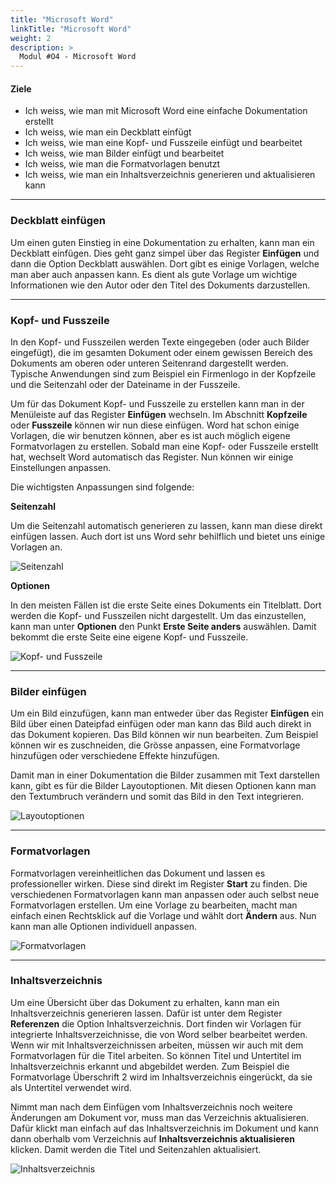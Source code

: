 ```yaml
---
title: "Microsoft Word"
linkTitle: "Microsoft Word"
weight: 2
description: >
  Modul #O4 - Microsoft Word
---
```


#### Ziele
* Ich weiss, wie man mit Microsoft Word eine einfache Dokumentation erstellt
* Ich weiss, wie man ein Deckblatt einfügt
* Ich weiss, wie man eine Kopf- und Fusszeile einfügt und bearbeitet
* Ich weiss, wie man Bilder einfügt und bearbeitet
* Ich weiss, wie man die Formatvorlagen benutzt
* Ich weiss, wie man ein Inhaltsverzeichnis generieren und aktualisieren kann

---

### Deckblatt einfügen

Um einen guten Einstieg in eine Dokumentation zu erhalten, kann man ein Deckblatt einfügen. Dies geht ganz simpel über
das Register **Einfügen** und dann die Option Deckblatt auswählen. Dort gibt es einige Vorlagen, welche man aber auch 
anpassen kann. Es dient als gute Vorlage um wichtige Informationen wie den Autor oder den Titel des Dokuments darzustellen.

---

### Kopf- und Fusszeile

In den Kopf- und Fusszeilen werden Texte eingegeben (oder auch Bilder eingefügt), die im gesamten Dokument oder einem gewissen Bereich des Dokuments
am oberen oder unteren Seitenrand dargestellt werden. Typische Anwendungen sind zum Beispiel ein Firmenlogo in der Kopfzeile
und die Seitenzahl oder der Dateiname in der Fusszeile.

Um für das Dokument Kopf- und Fusszeile zu erstellen kann man in der Menüleiste auf das Register **Einfügen** wechseln.
Im Abschnitt **Kopfzeile** oder **Fusszeile** können wir nun diese einfügen. Word hat schon einige Vorlagen, die wir benutzen können, aber es
ist auch möglich eigene Formatvorlagen zu erstellen. Sobald man eine Kopf- oder Fusszeile erstellt hat, wechselt Word
automatisch das Register. Nun können wir einige Einstellungen anpassen. 

Die wichtigsten Anpassungen sind folgende:

**Seitenzahl**

Um die Seitenzahl automatisch generieren zu lassen, kann man diese direkt einfügen lassen. Auch dort ist uns Word sehr
behilflich und bietet uns einige Vorlagen an.

![Seitenzahl](../word/Seitenzahl.png)

**Optionen**

In den meisten Fällen ist die erste Seite eines Dokuments ein Titelblatt. Dort werden die Kopf- und Fusszeilen nicht dargestellt.
Um das einzustellen, kann man unter **Optionen** den Punkt **Erste Seite anders** auswählen. Damit bekommt die erste
Seite eine eigene Kopf- und Fusszeile.

![Kopf- und Fusszeile](../word/Kopf-Fusszeile.png)

---

### Bilder einfügen

Um ein Bild einzufügen, kann man entweder über das Register **Einfügen** ein Bild über einen Dateipfad einfügen oder
man kann das Bild auch direkt in das Dokument kopieren. Das Bild können wir nun bearbeiten. Zum Beispiel können wir es
zuschneiden, die Grösse anpassen, eine Formatvorlage hinzufügen oder verschiedene Effekte hinzufügen.

Damit man in einer Dokumentation die Bilder zusammen mit Text darstellen kann, gibt es für die Bilder Layoutoptionen.
Mit diesen Optionen kann man den Textumbruch verändern und somit das Bild in den Text integrieren.

![Layoutoptionen](../word/Layoutoptionen.png)

---

### Formatvorlagen

Formatvorlagen vereinheitlichen das Dokument und lassen es professioneller wirken.
Diese sind direkt im Register **Start** zu finden. Die verschiedenen Formatvorlagen kann man anpassen oder auch selbst
neue Formatvorlagen erstellen. Um eine Vorlage zu bearbeiten, macht man einfach einen Rechtsklick auf die Vorlage und
wählt dort **Ändern** aus. Nun kann man alle Optionen individuell anpassen.

![Formatvorlagen](../word/Formatvorlagen.png)

---

### Inhaltsverzeichnis

Um eine Übersicht über das Dokument zu erhalten, kann man ein Inhaltsverzeichnis generieren lassen. Dafür ist unter dem
Register **Referenzen** die Option Inhaltsverzeichnis. Dort finden wir Vorlagen für integrierte Inhaltsverzeichnisse,
die von Word selber bearbeitet werden. Wenn wir mit Inhaltsverzeichnissen arbeiten, müssen wir auch mit dem Formatvorlagen
für die Titel arbeiten. So können Titel und Untertitel im Inhaltsverzeichnis erkannt und abgebildet werden. Zum Beispiel
die Formatvorlage Überschrift 2 wird im Inhaltsverzeichnis eingerückt, da sie als Untertitel verwendet wird.

Nimmt man nach dem Einfügen vom Inhaltsverzeichnis noch weitere Änderungen am Dokument vor, muss man das Verzeichnis
aktualisieren. Dafür klickt man einfach auf das Inhaltsverzeichnis im Dokument und kann dann oberhalb vom Verzeichnis
auf **Inhaltsverzeichnis aktualisieren** klicken. Damit werden die Titel und Seitenzahlen aktualisiert.

![Inhaltsverzeichnis](../word/Inhaltsverzeichnis.png)
